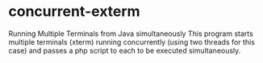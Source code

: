 # concurrent-exterm
Running Multiple Terminals from Java simultaneously
This program starts multiple terminals (xterm) running concurrently (using two threads for this case) and passes a php script to each to be executed simultaneously.
